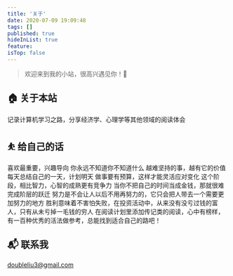 ```yaml
---
title: '关于'
date: 2020-07-09 19:09:48
tags: []
published: true
hideInList: true
feature: 
isTop: false
---
```

> 欢迎来到我的小站，很高兴遇见你！🤝

## 🏠 关于本站
记录计算机学习之路，分享经济学、心理学等其他领域的阅读体会
## ⛹ 给自己的话
喜欢最重要，兴趣导向
你永远不知道你不知道什么
越难坚持的事，越有它的价值
每天总结自己的一天，计划明天
做事要有预算，这样才能灵活应对变化
这个阶段，相比智力，心智的成熟更有竞争力
当你不把自己的时间当成金钱，那就很难完成阶层的跃迁
努力是不会让人以后不用再努力的，它只会把人带去一个需要更加努力的地方
胜利意味着不害怕失败，在投资活动中，从来没有没亏过钱的富人，只有从未亏掉一毛钱的穷人
在阅读计划里添加传记类的阅读，心中有榜样，有一百种优秀的活法做参考，总能找到适合自己的路吧！
## 📬 联系我
doubleliu3@gmail.com
